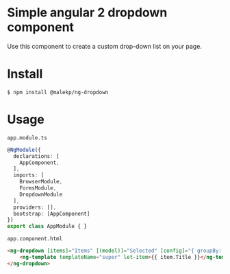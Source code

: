 # Simple angular 2 dropdown component

Use this component to create a custom drop-down list on your page.

# Install
```
$ npm install @malekp/ng-dropdown
```

# Usage

`app.module.ts`

```typescript
@NgModule({
  declarations: [
    AppComponent,
  ],
  imports: [
    BrowserModule,
    FormsModule,
    DropdownModule
  ],
  providers: [],
  bootstrap: [AppComponent]
})
export class AppModule { }
```
`app.component.html`

```html
<ng-dropdown [items]="Items" [(model)]="Selected" [config]="{ groupBy: Group, searchBy: Filter, templateBy: Template }">
    <ng-template templateName="super" let-item>{{ item.Title }}</ng-template>
</ng-dropdown>
```
